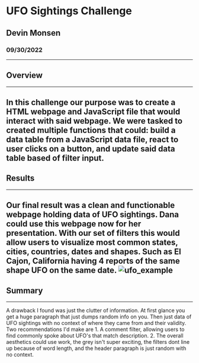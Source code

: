 # UFO Sightings Challenge
## Devin Monsen
### 09/30/2022
---
## Overview ##
---
In this challenge our purpose was to create a HTML webpage and JavaScript file that would interact with said webpage. We were tasked to created multiple functions that could: build a data table from a JavaScript data file, react to user clicks on a button, and update said data table based of filter input. 
---
## Results ##
---
Our final result was a clean and functionable webpage holding data of UFO sightings. Dana could use this webpage now for her presentation. With our set of filters this would allow users to visualize most common states, cities, countries, dates and shapes. Such as El Cajon, California having 4 reports of the same shape UFO on the same date.
![ufo_example](https://user-images.githubusercontent.com/108428454/193361973-dc796d34-046d-447e-8d53-1881814cb219.PNG)
---
## Summary ##
---
A drawback I found was just the clutter of information. At first glance you get a huge paragraph that just dumps random info on you. Then just data of UFO sightings with no context of where they came from and their validity. Two recommendations I'd make are 1. A comment filter, allowing users to find commonly spoke about UFO's that match description. 2. The overall aesthetics could use work, the grey isn't super exciting, the filters dont line up because of word length, and the header paragraph is just random with no context.
